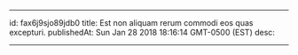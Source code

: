 
---
id: fax6j9sjo89jdb0
title: Est non aliquam rerum commodi eos quas excepturi.
publishedAt: Sun Jan 28 2018 18:16:14 GMT-0500 (EST)
desc: 

---


